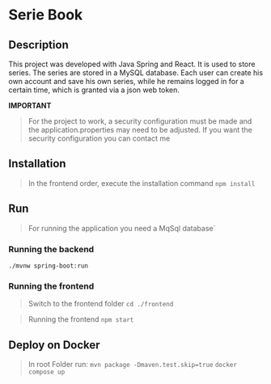 # Serie Book


## Description
This project was developed with Java Spring and React. It is used to store series. The series are stored in a MySQL database.
Each user can create his own account and save his own series, while he remains logged in for a certain time, which is granted via a json web token.


**IMPORTANT**

> For the project to work, a security configuration must be made and the application.properties may need to be adjusted.
> If you want the security configuration you can contact me

## Installation
> In the frontend order, execute the installation command
`npm install`


## Run
> For running the application you need a MqSql database`

### Running the backend
`./mvnw spring-boot:run`

### Running the frontend
> Switch to the frontend folder
`cd ./frontend`

> Running the frontend
`npm start`

## Deploy on Docker

> In root Folder run:
`mvn package -Dmaven.test.skip=true`
`docker compose up`
